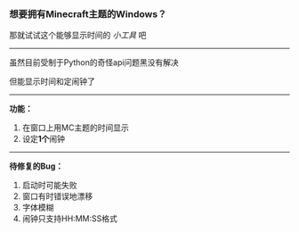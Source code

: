 ### 想要拥有Minecraft主题的Windows？
那就试试这个能够显示时间的 _小工具_ 吧
___
虽然目前受制于Python的奇怪api问题黑没有解决

但能显示时间和定闹钟了
___
**功能：**
1. 在窗口上用MC主题的时间显示
2. 设定**1个**闹钟
___
**待修复的Bug：**
1. 启动时可能失败
2. 窗口有时错误地漂移
3. 字体模糊
4. 闹钟只支持HH:MM:SS格式
